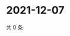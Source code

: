 # 2021-12-07

共 0 条

<!-- BEGIN WEIBO -->
<!-- 最后更新时间 Tue Dec 07 2021 02:19:53 GMT+0800 (China Standard Time) -->

<!-- END WEIBO -->
